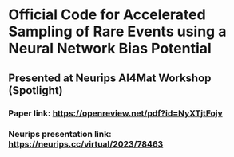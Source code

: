 # Official Code for Accelerated Sampling of Rare Events using a Neural Network Bias Potential
## Presented at Neurips AI4Mat Workshop (Spotlight)


### Paper link: https://openreview.net/pdf?id=NyXTjtFojv
### Neurips presentation link: https://neurips.cc/virtual/2023/78463
